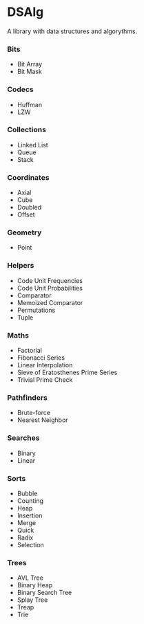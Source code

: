 # DSAlg

A library with data structures and algorythms.

### Bits
- Bit Array
- Bit Mask

### Codecs
- Huffman
- LZW

### Collections
- Linked List
- Queue
- Stack

### Coordinates
- Axial
- Cube
- Doubled
- Offset

### Geometry
- Point

### Helpers
- Code Unit Frequencies
- Code Unit Probabilities
- Comparator
- Memoized Comparator
- Permutations
- Tuple

### Maths
- Factorial
- Fibonacci Series
- Linear Interpolation
- Sieve of Eratosthenes Prime Series
- Trivial Prime Check

### Pathfinders
- Brute-force
- Nearest Neighbor

### Searches
- Binary
- Linear

### Sorts
- Bubble
- Counting
- Heap
- Insertion
- Merge
- Quick
- Radix
- Selection

### Trees
- AVL Tree
- Binary Heap
- Binary Search Tree
- Splay Tree
- Treap
- Trie
